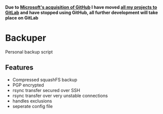 **Due to [Microsoft's acquisition of GitHub](https://arstechnica.com/gadgets/2018/06/microsoft-snaps-up-github-for-7-5-billion/) I have moved [all my projects to GitLab](https://gitlab.com/guillaumedsde) and have stopped using GitHub, all further development will take place on GitLab**

# Backuper
Personal backup script

## Features
* Compressed squashFS backup
* PGP encrypted
* rsync transfer secured over SSH
* rsync transfer over very unstable connections
* handles exclusions
* seperate config file
